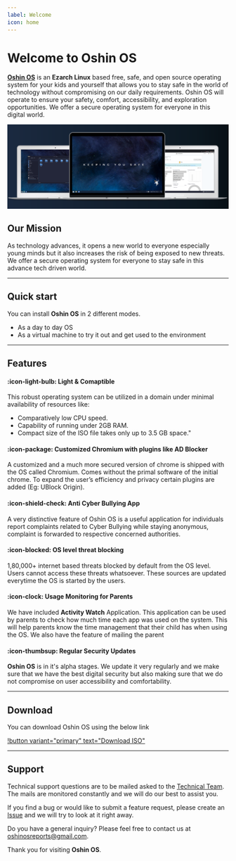 ```yaml
---
label: Welcome
icon: home
---
```

# Welcome to Oshin OS

**[Oshin OS](https://oshinos.org)** is an **Ezarch Linux** based free, safe, and open source operating system for your kids and yourself that allows you to stay safe in the world of technology without compromising on our daily requirements. Oshin OS will operate to ensure your safety, comfort, accessibility, and exploration opportunities. We offer a secure operating system for everyone in this digital world.

![](static/oshin-readme-laptops.png)


## Our Mission

As technology advances, it opens a new world to everyone especially young minds but it also increases the risk of being exposed to new threats. We offer a secure operating system for everyone to stay safe in this advance tech driven world.

---

## Quick start

You can install **Oshin OS** in 2 different modes.

- As a day to day OS
- As a virtual machine to try it out and get used to the environment

---

## Features

#### :icon-light-bulb: Light & Comaptible 

This robust operating system can be utilized in a domain under minimal availability of resources like:
- Comparatively low CPU speed.
- Capability of running under 2GB RAM.
- Compact size of the ISO file takes only up to 3.5 GB space."

#### :icon-package: Customized Chromium with plugins like AD Blocker

A customized and a much more secured version of chrome is shipped with the OS called Chromium. Comes without the primal software of the initial chrome. To expand the user’s efficiency and privacy certain plugins are added (Eg: UBlock Origin).

#### :icon-shield-check: Anti Cyber Bullying App

A very distinctive feature of Oshin OS is a useful application for individuals report complaints related to Cyber Bullying while staying anonymous, complaint is forwarded to respective concerned authorities.

#### :icon-blocked: OS level threat blocking

1,80,000+ internet based threats blocked by default from the OS level. Users cannot access these threats whatsoever. These sources are updated everytime the OS is started by the users.

#### :icon-clock: Usage Monitoring for Parents

We have included **Activity Watch** Application. This application can be used by parents to check how much time each app was used on the system. This will help parents know the time management that their child has when using the OS. We also have the feature of mailing the parent 

#### :icon-thumbsup: Regular Security Updates

**Oshin OS** is in it's alpha stages. We update it very regularly and we make sure that we have the best digital security but also making sure that we do not compromise on user accessibility and comfortability.

---
## Download 

You can download Oshin OS using the below link

[!button variant="primary" text="Download ISO"](https://drive.google.com/file/d/1BCe1Bp9xPqtENO_rANVJYfAT5Kx0AJ0y/view?usp=sharing)


---

## Support

Technical support questions are to be mailed asked to the [Technical Team](mailto:oshinosreports@gmail.com). The mails are monitored constantly and we will do our best to assist you.

If you find a bug or would like to submit a feature request, please create an [Issue](https://github.com/Oshin-OS-Official/oshin-iso/issues) and we will try to look at it right away.

Do you have a general inquiry? Please feel free to contact us at oshinosreports@gmail.com.

Thank you for visiting **Oshin OS**.
